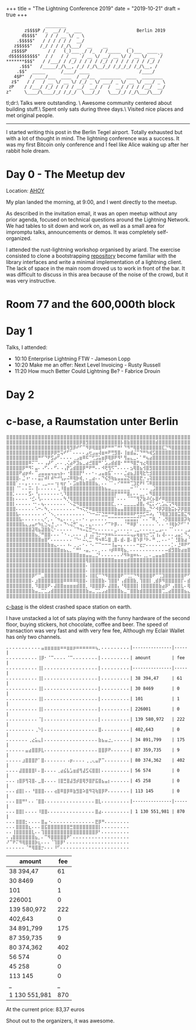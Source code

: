 +++
title = "The Lightning Conference 2019"
date = "2019-10-21"
draft = true
+++
```pink
               ________
       z$$$$P /_  __/ /_  ___                     Berlin 2019
      d$$$$"   / / / __ \/ _ \
    .$$$$$"   / / / / / /  __/
   z$$$$$"   /_/ / / /_/\___/  __    __        _
  z$$$$P        / /   (_)___ _/ /_  / /_____  (_)___  ____ _
 d$$$$$$$$$$"  / /   / / __ `/ __ \/ __/ __ \/ / __ \/ __ `/
*******$$$"   / /___/ / /_/ / / / / /_/ / / / / / / / /_/ /
     .$$$"   /_____/_/\__, /_/ /_/\__/_/ /_/_/_/ /_/\__, /
    .$$"  _____      /____/ ____                   /____/
   4$P"  / ____/___  ____  / __/__  ________  ____  ________
  z$"   / /   / __ \/ __ \/ /_/ _ \/ ___/ _ \/ __ \/ ___/ _ \
 zP    / /___/ /_/ / / / / __/  __/ /  /  __/ / / / /__/  __/
z"     \____/\____/_/ /_/_/  \___/_/   \___/_/ /_/\___/\___/

```

tl;dr:\\
Talks were outstanding. \\
Awesome community centered about building stuff.\\
Spent only sats during three days.\\
Visited nice places and met original people.

---

I started writing this post in the Berlin Tegel airport.
Totally exhausted but with a lot of thought in mind.
The lightning conference was a success.
It was my first Bitcoin only conference and I feel like Alice waking up
after her rabbit hole dream.

# Day 0 - The Meetup dev

Location: [AHOY](https://www.ahoyberlin.com/)

My plan landed the morning, at 9:00, and I went directly to the meetup.

As described in the invitation email, it was an open meetup without
any prior agenda, focused on technical questions around the
Lightning Network. We had tables to sit down and work on,
as well as a small area for impromptu talks, announcements or demos.
It was completely self-organized.

I attended the rust-lightning workshop organised by ariard.
The exercise consisted to clone a bootstrapping
[repository](https://github.com/ariard/hacking-rust-lightning)
become familiar with the library interfaces and write a minimal
implementation of a lightning client.
The lack of space in the main room droved us to work in front of
the bar. It was difficult to discuss in this area because of the
noise of the crowd, but it was very instructive.

# Room 77 and the 600,000th block

# Day 1

Talks, I attended:

- 10:10 Enterprise Lightning FTW - Jameson Lopp
- 10:20 Make me an offer: Next Level Invoicing - Rusty Russell
- 11:20 How much Better Could Lightning Be? - Fabrice Drouin

# Day 2

# c-base, a Raumstation unter Berlin

```
⣿⣿⣿⣿⣿⣿⣿⣿⣿⣿⣿⣿⣿⣿⣿⣿⣿⣿⣿⣿⣿⣿⣿⣿⣿⣿⣿⣿⣿⣿⣿⣿⣿⣿⣿⣿⣿⣿⣿⣿⣿⣿⣿⣿⣿⣿⣿⣿⣿⣿⣿⣿⣿⣿⣿⣿⣿⣿⣿⣿⣿⣿⣿⣿⣿⣿⣿⣿⣿⣿
⣿⣿⣿⣿⣿⣿⣿⣿⣿⣿⣿⣿⣿⣿⣿⣿⣿⣿⣿⣿⣿⣿⣿⡿⣿⣻⣿⣿⣿⣿⣿⣿⣿⣿⣿⣿⡧⣿⣷⣿⣿⣿⣿⣿⣿⣿⣿⣾⣿⣿⣿⣿⣿⣿⣿⣿⣿⣿⣿⣿⣿⣿⣿⣿⣿⣿⣿⣿⣿⣿
⣿⣿⣿⣿⣿⣿⣿⣿⣿⣿⣿⣿⣿⣿⣿⣿⣿⣿⣿⢿⣻⡿⠞⠋⠉⠻⡿⢿⣿⣿⠿⠟⠛⠛⠉⠛⠃⠙⠻⠛⢿⣿⢿⣿⣿⣿⣿⣿⣿⣏⡙⠻⣿⣿⣿⣿⣿⣿⣿⣿⣿⣿⣿⣿⣿⣿⣿⣿⣿⣿
⣿⣿⣿⣿⣿⣿⣿⣿⣿⣿⣿⣿⣿⣿⡿⡿⣛⢭⠞⠋⠁⠄⠄⠄⠄⣠⢖⣠⣤⢼⣶⠶⠟⢛⣻⣿⠄⢸⣶⣾⣬⡉⠙⠛⠳⢾⣫⣿⣿⣿⣿⣿⣿⣿⣿⣿⣿⣿⣿⣿⣿⣿⣿⣿⣿⣿⣿⣿⣿⣿
⣿⣿⣿⣿⣿⣿⣿⣿⣿⣿⠛⠋⠙⠟⣫⡴⠋⠄⠄⠄⠄⢀⣠⣶⠿⠯⠉⢋⣩⣥⣶⡿⢿⡿⠟⠻⠃⢻⣤⣄⣀⠄⠁⠛⢦⣴⣿⣿⣿⣿⣿⣿⣿⣿⣿⣿⣿⣿⣿⣿⣿⣿⣿⣿⣿⣿⣿⣿⣿⣿
⣿⣿⣿⣿⣿⣿⣿⠿⠍⠉⠄⠄⢠⡼⠋⢀⠄⠄⢀⢌⣴⠟⣹⣦⣀⣴⣚⣿⣿⠛⠁⣡⣠⣾⣾⣿⠂⠛⠛⠻⣿⡛⢲⣔⢿⣿⣿⣿⣿⣿⣿⣿⣿⣿⣿⣿⣿⣿⣿⣿⣿⣿⣿⣿⣿⣿⣿⣿⣿⣿
⣿⣿⣿⣿⣿⡿⠛⠻⠅⣤⠄⠠⠋⠄⠄⠋⠄⠠⢠⡟⣡⣾⣿⣿⡿⠛⠟⠛⠄⠄⠺⢟⢻⠫⠉⠄⠄⠄⠄⣢⢿⣿⣦⢺⣿⣻⣿⣿⣿⣿⣿⣿⣿⣿⣿⣿⣿⣿⣿⣿⣿⣿⣿⣿⣿⣿⣿⣿⣿⣿
⣿⣿⣿⣿⠟⣴⡶⠾⠄⠉⣠⣤⣤⣤⢤⣤⢤⡦⠄⠐⣿⣿⣿⡟⠃⠄⠄⠂⠄⣠⣤⣶⣯⠁⠄⠄⠄⣈⣴⣦⣸⣿⢿⣗⢓⣺⣿⣿⣿⣿⣿⣿⣿⣿⣿⣿⣿⣿⣿⣿⣿⣿⣿⣿⣿⣿⣿⣿⣿⣿
⣿⣿⣿⣿⠄⣈⠰⠂⠄⠄⣭⡍⠾⠇⠾⠓⠚⢣⡤⠬⠿⢿⡷⢾⡀⠄⣀⣴⠄⠄⠙⢮⡻⢷⣦⣤⣤⣬⣝⢿⣿⣿⣟⡐⢠⢽⣿⣿⣿⣿⣿⣿⣿⣿⣿⣿⣿⣿⣿⣿⣿⣿⣿⣿⣿⣿⣿⣿⣿⣿
⣿⣿⣿⠁⠄⠄⡄⠄⠄⠄⠄⢀⣀⠤⠤⠐⡆⢶⡖⠈⠄⣩⣶⣿⣷⣿⣿⣿⣦⡀⠄⠄⠈⠁⠄⠊⠛⠛⠛⢉⣹⣟⠟⠇⠩⠿⣿⣿⣿⣿⣿⣿⣿⣿⣿⣿⣿⣿⣿⣿⣿⣿⣿⣿⣿⣿⣿⣿⣿⣿
⣿⣿⡇⠈⠁⠄⠄⠭⠄⢸⠄⠄⠄⠄⠄⠄⢁⠸⣿⣶⣿⣿⣿⣿⣿⣿⣿⣿⣿⣿⣷⣦⣤⣀⣀⣀⣀⣀⣀⠒⠈⠁⠄⠄⠄⢀⣨⣿⣿⣿⣿⣿⣿⣿⣿⣿⣿⣿⣿⣿⣿⣿⣿⣿⣿⣿⣿⣿⣿⣿
⣿⣿⡁⠄⠄⠄⠄⣫⠄⠘⡄⠄⠄⠄⠄⠄⠄⢂⠹⣿⣿⣿⣿⣿⣿⣿⣿⣿⣿⣿⣿⣿⣿⣿⡟⠛⠛⠛⣿⡄⠄⠄⣀⡀⠄⠻⣿⣿⣿⣿⣿⣿⣿⣿⣿⣿⣿⣿⣿⣿⣿⣿⣿⣿⣿⣿⣿⣿⣿⣿
⣿⣿⡆⠄⠄⠄⠄⠐⣊⠄⢣⠄⠄⠄⠄⠄⠄⠄⠳⡘⢿⣿⣿⣿⣿⣿⣿⣿⣿⣿⣿⣿⣿⣿⠁⠄⠄⠄⠈⠉⠉⢻⡝⣷⠼⢎⡦⣿⠞⠿⣿⣿⣿⣿⣿⣿⣿⣿⣿⣿⣿⣿⣿⣿⣿⣿⣿⣿⣿⣿
⣿⣿⡇⠄⠄⠄⠄⠄⠐⠂⠄⢦⠄⠄⠄⠄⠄⠄⠄⠈⠢⣝⠻⣿⣿⣿⣿⣿⣿⣿⣿⣿⣿⣏⡀⠄⠄⣀⣀⣀⣀⣼⣿⡄⠺⣍⡅⠔⢂⣡⣌⢩⠻⢿⣿⣿⣿⣿⣿⣿⣿⣿⣿⣿⣿⣿⣿⣿⣿⣿
⣿⣿⣿⠄⠄⠄⠄⠄⠄⠡⠒⠄⠳⡀⠄⠄⠄⠄⠄⠄⠄⠄⠙⠲⢍⡛⠿⣿⣿⣿⣿⣿⣿⣿⣷⣤⣤⣿⣿⣿⣿⣿⣿⣷⣀⡙⠊⠺⡿⡽⣿⣷⣭⡦⡽⡿⣿⣿⣿⣿⣿⢿⣿⣿⣿⣿⣿⣿⣿⣿
⣿⣿⣿⣧⠄⠄⠄⠄⠄⠄⠄⠠⠂⠈⠢⡀⠄⠄⠄⠄⠄⠄⠄⠄⠄⠈⠑⠒⠬⠍⣙⣛⠛⠛⠿⠿⠿⠿⠿⠿⠟⢛⣛⣋⠭⠴⡄⠈⠹⢿⣿⣹⣿⣿⣭⣿⣍⠻⢿⠟⠛⢻⣿⣿⣿⣿⣿⣿⣿⣿
⣿⣿⣿⣿⣧⠄⠄⠄⠄⠄⠄⢄⠊⡀⠄⠈⠲⣄⠄⠄⠄⡀⠄⠄⠂⠄⢠⠄⠄⠄⠄⠄⠉⠉⠉⠉⠉⢩⣭⣭⣭⡍⠁⠄⠄⠉⠿⡀⠁⠠⡻⣿⣿⣿⣿⣿⡽⢷⣄⠄⠈⣾⡿⣹⣿⣿⣿⣿⣿⣿
⣿⣿⣿⣿⣿⣧⣄⣠⣤⠖⠳⣆⣑⢤⣘⢀⠄⠄⠙⠢⢬⡛⠁⢤⡀⠄⣄⠄⠄⠄⠄⠊⠉⠗⡿⠄⠄⠈⠛⠿⡿⠁⠄⠄⠄⠄⠄⠈⠄⠄⠐⠸⢿⡷⠝⠋⠁⠃⢝⣿⣶⣯⣊⣻⣿⣿⣿⣿⣿⣿
⣿⣿⣿⣿⣿⣿⣿⣿⣽⢿⣦⣽⣿⣷⢍⠂⠄⠄⠄⠄⠄⠈⠙⠲⠤⣍⣛⠒⠄⠄⠄⠄⠄⠄⣀⠄⠄⠄⠄⠄⢀⣀⠄⠄⠄⠄⠄⣀⣠⠄⠄⠈⠁⠄⠄⠄⢀⣠⡉⠙⢿⣿⣿⣿⣿⣿⣿⣿⣿⣿
⣿⣿⣿⣿⣿⣿⣿⣿⣿⣦⡈⠛⣿⣿⠄⠄⠄⠈⠐⠠⢀⠄⠄⠄⢀⡆⢠⡍⢙⡒⠒⡲⠶⠦⠥⠤⠤⠤⠥⢤⡤⢶⣶⢲⡒⢉⡍⢰⡄⢼⠄⠄⠄⣠⣤⡂⠙⢄⠉⢶⣾⣿⡟⢿⣾⣿⣿⣿⣿⣿
⣿⣿⣿⣿⣿⣿⣿⣿⣿⣿⣿⣶⣿⠋⠄⠄⠄⠄⠄⠄⠄⠈⠑⠂⠬⢄⣉⠁⠻⠲⠿⠥⣿⢀⣿⠄⣾⠄⣿⠄⣿⠱⡿⠘⠗⠄⠛⢀⡀⠄⠄⠂⠁⢘⣿⣷⣴⠈⢀⣠⣿⣥⣶⣿⣿⣿⣿⣿⣿⣿
⣿⣿⣿⣿⣿⣿⣿⣿⣿⣿⣿⣿⣿⣷⣶⣄⠄⠄⠄⠰⠄⢀⢀⠄⠂⠄⠐⠄⠉⠉⠒⠒⠒⢸⣤⠤⡄⠄⠄⠄⠄⠒⣖⡒⠄⠄⠄⠄⠄⠄⠄⠄⡁⠄⣘⠿⠟⠋⣠⣼⣿⣿⣿⣿⣿⣿⣿⣿⣿⣿
⣿⣿⣿⣿⣿⣿⣿⣿⣿⣿⣿⣿⣿⣿⣿⣿⣿⣶⣦⣄⡀⠁⠛⠃⠠⣤⡀⠄⠄⡀⠄⠄⠰⡾⠿⠿⢿⣦⡀⠄⠄⠄⠄⠄⠄⠄⠄⠄⠄⠄⠤⣾⣻⣿⣷⣴⣶⣿⣿⣿⣿⣿⣿⣿⣿⣿⣿⣿⣿⣿
⣿⣿⣿⣿⣿⣿⣿⣿⣿⣿⣿⣿⣿⣿⣿⣿⣿⣿⣿⣿⣿⣿⣿⣶⣶⣤⣤⣀⣈⠃⠄⠄⠄⠄⠄⠄⠜⠻⠷⣶⠶⠦⠄⢀⡀⠄⣀⣤⣤⣶⣿⣿⣿⣿⣿⣿⣿⣿⣿⣿⣿⣿⣿⣿⣿⣿⣿⣿⣿⣿
⣿⣿⣿⣿⣿⣿⣿⣿⣿⣿⣿⣿⣿⣿⣿⣿⣿⣿⣿⣿⣿⣿⣿⣿⣿⢿⣿⣿⣿⣿⣿⣿⣿⣿⣶⣶⣶⣶⣾⣿⣿⣿⣿⣿⣿⣿⣿⣿⣿⣿⣿⣿⣿⣿⣿⣿⣿⣿⣿⣿⣿⣿⣿⣿⣿⣿⣿⣿⣿⣿
⣿⣿⣿⣿⣿⣿⣿⣿⣿⣿⣿⣿⣿⣿⣿⣿⣿⣿⣿⣿⣿⣿⣿⣿⣿⠄⢸⣿⣿⣿⣿⣿⣿⣿⣿⣿⣿⣿⣿⣿⣿⣿⣿⣿⣿⣿⣿⣿⣿⣿⣿⣿⣿⣿⣿⣿⣿⣿⣿⣿⣿⣿⣿⣿⣿⣿⣿⣿⣿⣿
⣿⣿⣿⣿⣿⣿⣿⣿⣿⣿⣿⣿⣿⣿⣿⣿⣿⣿⣿⣿⣿⣿⣿⣿⣿⠄⢸⣿⣿⣿⣿⣿⣿⣿⣿⣿⣿⣿⣿⣿⣿⣿⣿⣿⣿⣿⣿⣿⣿⣿⣿⣿⣿⣿⣿⣿⣿⣿⣿⣿⣿⣿⣿⣿⣿⣿⣿⣿⣿⣿
⣿⣿⣿⣿⣿⣿⣿⣿⡿⠋⠉⣀⣿⣿⣿⣿⣿⣿⣿⣿⣿⣿⣿⣿⣿⠄⢸⣿⣏⠉⠙⠻⣿⣿⣿⣿⠟⠉⢉⡉⠙⠻⣿⣿⣿⣿⠟⠉⢉⣹⣿⣿⣿⣿⣿⣿⠟⠋⢁⣀⠉⠛⢿⣿⣿⣿⣿⣿⣿⣿
⣿⣿⣿⣿⣿⣿⣿⣿⠄⣰⣿⣿⣿⣿⣿⣿⣿⣿⠿⠿⠿⠿⢿⣿⣿⠄⢸⣿⣿⣿⣷⠄⢹⣿⣿⠃⢠⣾⣿⣿⣷⡀⢹⣿⣿⡇⢀⣾⡿⠻⣿⣿⣿⣿⣿⡏⠄⣾⡿⠻⣿⡆⠈⣿⣿⣿⣿⣿⣿⣿
⣿⣿⣿⣿⣿⣿⣿⣿⡀⠹⣿⣿⣿⠟⠄⣼⣿⣿⣶⣶⣶⣶⣾⣿⣿⡀⠸⣿⣿⣿⡿⠄⣼⣿⣿⡄⠘⢿⣿⣿⣿⡇⢸⣿⣿⣿⣿⣿⣷⣴⡿⠃⢠⣿⣿⣇⠄⢿⣷⣶⣿⣿⣿⣿⣿⣿⣿⣿⣿⣿
⣿⣿⣿⣿⣿⣿⣿⣿⣷⣤⣀⡉⣁⣠⣾⣿⣿⣿⣿⣿⣿⣿⣿⣿⣿⣷⣤⣀⢉⣁⣠⣴⣿⣿⣿⣿⣦⣀⠉⣿⣿⣷⣾⣿⣿⣿⣿⣿⣿⢉⣀⣴⣿⣿⣿⣿⣦⣄⣈⣹⣿⣿⣿⣿⣿⣿⣿⣿⣿⣿
⣿⣿⣿⣿⣿⣿⣿⣿⣿⣿⣿⣿⣿⣿⣿⣿⣿⣿⣿⣿⣿⣿⣿⣿⣿⣿⣿⣿⣿⣿⣿⣿⣿⣿⣿⣿⣿⣿⣿⣿⣿⣿⣿⣿⣿⣿⣿⣿⣿⣿⣿⣿⣿⣿⣿⣿⣿⣿⣿⣿⣿⣿⣿⣿⣿⣿⣿⣿⣿⣿
```

[c-base](https://c-base.org) is the oldest crashed space station on earth.


I have unstacked a lot of sats playing with the funny
hardware of the second floor, buying stickers, hot chocolate, coffee and
beer. The speed of transaction was very fast and with very few fee,
Although my Eclair Wallet has only two channels.

```
⠄⠄⠄⠄⠄⠄⠄⠄⠄⠄⠄⣤⣶⣶⣶⣶⣶⠶⠶⣶⣶⡶⠶⠶⠶⠶⠶⠶⢦⡀⠄⠄⠄⠄⠄⠄⠄⠄⠄|---------------|-----|
⠄⠄⠄⠄⠄⠄⠄⠄⠄⠄⢸⡿⠂⠈⠉⠄⠄⠄⠄⠈⠉⠄⠄⠄⠄⠄⠄⠄⠄⡇⠄⠄⠄⠄⠄⠄⠄⠄⠄| amount        | fee |
⠄⠄⠄⠄⠄⠄⠄⠄⠄⠄⢸⡇⠄⠄⠄⠄⠄⠄⠄⠄⠄⠄⠄⠄⠄⠄⠄⠄⠄⡇⠄⠄⠄⠄⠄⠄⠄⠄⠄|---------------|-----|
⠄⠄⠄⠄⠄⠄⠄⠄⠄⠄⢸⡇⠄⠄⠄⠄⠄⠄⠄⠄⠄⠄⠄⠄⠄⠄⠄⠄⠄⡇⠄⠄⠄⠄⠄⠄⠄⠄⠄| 38 394,47     | 61  |
⠄⠄⠄⠄⠄⠄⠄⠄⠄⠄⢸⡇⠄⠄⠄⠄⠄⠄⠄⠄⠄⠄⠄⠄⠄⠄⠄⠄⠄⡇⠄⠄⠄⠄⠄⠄⠄⠄⠄| 30 8469       | 0   |
⠄⠄⠄⠄⠄⠄⠄⠄⠄⠄⢸⡇⠄⠄⠄⠄⠄⠄⠄⠄⠄⠄⠄⠄⠄⠄⠄⠄⠄⡇⠄⠄⠄⠄⠄⠄⠄⠄⠄| 101           | 1   |
⠄⠄⠄⠄⠄⠄⠄⠄⠄⠄⢸⡇⠄⠄⠄⠄⠄⠄⠄⠄⠄⠄⠄⠄⠄⠄⠄⠄⠄⡇⠄⠄⠄⠄⠄⠄⠄⠄⠄| 226001        | 0   |
⠄⠄⠄⠄⠄⠄⠄⠄⠄⠄⠈⡇⠄⠄⠄⠄⠄⠄⠄⠄⠄⠄⠄⠄⠄⠄⠄⠄⠄⡇⠄⠄⠄⠄⠄⠄⠄⠄⠄| 139 580,972   | 222 |
⠄⠄⠄⠄⠄⠄⠄⠄⠄⢀⠑⡇⠄⠄⠄⠄⠄⠄⠄⠄⠄⠄⠄⠄⠄⠄⠄⠄⠄⣿⠄⠄⠄⠄⠄⠄⠄⠄⠄| 402,643       | 0   |
⠄⠄⠄⠄⠄⠄⠄⢀⣔⣥⣄⡇⠄⠄⠄⠄⠄⠄⠄⠄⠄⠄⠄⠄⠄⠄⠄⠄⠄⣷⣦⣤⣐⡀⠄⠄⠄⠄⠄| 34 891,799    | 175 |
⠄⠄⠄⠄⠄⠄⣤⣴⣿⣿⡿⣇⠄⠄⠄⠄⠄⠄⠄⠄⠄⠄⠄⠄⠄⠄⠄⠄⠄⣿⣿⡿⠟⠄⠄⠄⠄⠄⠄| 87 359,735    | 9   |
⠄⠄⠄⠄⠄⣰⣿⣿⣿⡟⠁⣿⠄⠄⠄⠄⠄⠄⠄⠠⡶⠄⠄⠄⠄⢀⢀⢄⣤⡟⠉⠄⠄⠄⠄⠄⠄⠄⠄| 80 374,362    | 402 |
⠄⠄⠄⠄⣼⣿⣿⣿⣿⠇⠄⣿⠄⠄⠄⠄⢀⣴⣮⣧⣡⣶⣾⢻⣼⣫⢮⣿⣿⡇⠄⠄⠄⠄⠄⠄⠄⠄⠄| 56 574        | 0   |
⠄⠄⠄⢰⣿⡿⢻⢽⣿⠄⣀⣿⠄⠄⠄⠄⢸⣿⣛⣿⣼⣻⡾⣿⢿⡻⣿⡟⣯⣿⣦⣤⡆⠄⠄⠄⠄⠄⠄| 45 258        | 0   |
⠄⠄⠄⣾⣿⡇⠄⠄⠘⣿⣿⣿⠄⠄⠄⢴⣿⠿⣿⡿⠿⣷⣻⣿⠵⣿⠻⢽⢷⣿⡿⠟⠄⠄⠄⠄⠄⠄⠄| 113 145       | 0   |
⠄⠄⠄⣿⣿⠛⠃⠄⠄⠈⣿⣿⠄⠄⠄⠄⠄⠄⠄⠄⠄⠄⠄⠄⠄⠄⠄⠄⣿⣇⠄⠄⠄⠄⠄⠄⠄⠄⠄|---------------|-----|
⠄⠄⠄⣿⣿⡇⠄⠄⠄⠄⠸⣿⣿⠄⠄⠄⠄⠄⠄⠄⠄⠄⠄⠄⠄⠄⠄⠄⣿⣴⠄⠄⠄⠄⠄⠄⠄⠄⠄| 1 130 551,981 | 870 |
⠄⠄⠄⣿⣿⣿⡂⠄⠄⠄⠄⣿⣤⠐⠄⠄⠄⠄⠄⠄⠄⠄⠄⠄⠄⠄⠄⠄⣟⡿⠛⠄⠄⠄⠄⠄⠄⠄⠄
⠄⠄⠄⣿⣿⣿⣿⣆⠄⠄⠄⣿⣯⣿⣿⣿⣿⣿⣿⣿⣛⣿⣿⣿⣿⣿⣿⣿⣿⡇⠄⠄⠄⠄⠄⠄⠄⠄⠄
⠄⠄⢸⣿⣿⣿⣿⣿⣇⠄⠄⢹⣿⣿⣿⣿⣿⣿⣿⣿⣿⣿⣿⣿⣿⣿⣿⣿⡿⠃⠄⠄⠄⠄⠄⠄⠄⠄⠄
⠄⢠⣿⣿⣿⣿⣿⣿⣿⣦⡀⠄⠉⠻⣿⣿⣿⣿⣿⠟⠁⠄⠄⠄⠄⠄⠄⠄⠄⠄⠄⠄⠄⠄⠄⠄⠄⠄⠄
⠜⠉⠟⠍⠻⢿⣿⣿⣿⡷⣆⠄⠄⠄⠈⢹⣿⡿⠃⠄⠄⠄⠄⠄⠄⠄⠄⠄⠄⠄⠄⠄⠄⠄⠄⠄⠄⠄⠄
⠄⠄⠄⠄⠄⠄⠈⠛⢿⣿⣿⡒⠄⠄⠄⠸⠋⠄⠄⠄⠄⠄⠄⠄⠄⠄⠄⠄⠄⠄⠄⠄⠄⠄⠄⠄⠄⠄⠄
```


| amount        | fee |
|---------------|-----|
| 38 394,47     | 61  |
| 30 8469       | 0   |
| 101           | 1   |
| 226001        | 0   |
| 139 580,972   | 222 |
| 402,643       | 0   |
| 34 891,799    | 175 |
| 87 359,735    | 9   |
| 80 374,362    | 402 |
| 56 574        | 0   |
| 45 258        | 0   |
| 113 145       | 0   |
| _             | _   |
| 1 130 551,981 | 870 |

At the current price: 83,37 euros

Shout out to the organizers, it was awesome.

